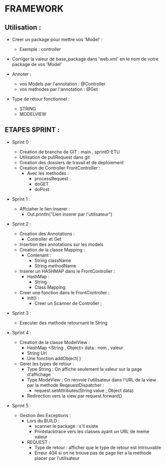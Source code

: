 # FRAMEWORK

## Utilisation : 
- Creer un package pour mettre vos 'Model' : 
    - Exemple : controller 

- Corriger la valeur de base_package dans  'web.xml' en le nom de votre package de vos 'Model' 

- Annoter : 
    - vos Models par l'annotation :  @Controller 
    - vos methodes par l'annotation : @Get 

- Type de retour fonctionnel : 
    - STRING 
    - MODELVIEW 

## ETAPES SPRINT : 
- Sprint 0 : 
    - Creation de branche de GIT : main , sprint0-ETU 
    - Utilisation de pullRequest dans git
    - Creation des dossiers de travail et de deploiement 
    - Creation de Controller FrontController : 
        - Avec les methodes : 
            - processRequest 
            - doGET 
            - doPost 
- Sprint 1 : 
    - Affciaher le lien inserer : 
        - Out.println("Lien inserer par l'utilisateur")

- Sprint 2 : 
    - Creation des  Annotations :
        - Controller et Get 
    - Insertion des annotations sur les models 
    - Creation de la classe Mapping : 
        - Contenant : 
            - String className 
            - String methodName 
    - Inserer un HASHMAP dans le FrontController : 
        - HashMap : 
            - String 
            - Class Mapping 
    - Creer une fonction dans le FrontController : 
        - init() : 
            - Creer un Scanner de Controller ; 
        
- Sprint 3 : 
    - Executer des methode retournant le String 
- Sprint 4 : 
    - Creation de la classe ModelView : 
        - HashMap <String , Object> data   : nom , valeur 
        - String Url 
        - Une fonction addObject( )
    - Gerer les types de retour :
        - Type String : On affiche seulement la valeur sur la page d'affichage 
        - Type ModeView : On renvoie l'utilisateur dans l'URL de la view par la methode ReqeuestDispatcher : 
            - request.setAttributes(String value , Object data) 
        - Redirection vers la view par request.forward()

- Sprint 5 : 
    - Gestion des Exceptions : 
        - Lors du BUILD : 
            - scanner le package : s'il existe 
            - Printstacktrace vers les classes ayant un URL de meme valeur 
        - REQUEST :
            - Type de retour : afficher que le type de retour est introuvable 
            - Erreur 404 si on ne trouve pas de page lier a la methode placer par l'utilisateur 
    